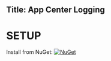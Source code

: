 Title: App Center Logging
---

# SETUP

Install from NuGet: [![NuGet](https://img.shields.io/nuget/v/Shiny.Integrations.AppCenter.svg?maxAge=2592000)](https://www.nuget.org/packages/Shiny.Integrations.AppCenter/)
